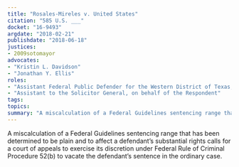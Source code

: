 ```yaml
---
title: "Rosales-Mireles v. United States"
citation: "585 U.S. ___"
docket: "16-9493"
argdate: "2018-02-21"
publishdate: "2018-06-18"
justices:
- 2009sotomayor
advocates:
- "Kristin L. Davidson"
- "Jonathan Y. Ellis"
roles:
- "Assistant Federal Public Defender for the Western District of Texas, on behalf of the Petitioner"
- "Assistant to the Solicitor General, on behalf of the Respondent"
tags:
topics:
summary: "A miscalculation of a Federal Guidelines sentencing range that has been determined to be plain and to affect a defendant’s substantial rights calls for a court of appeals to exercise its discretion under Federal Rule of Criminal Procedure 52(b) to vacate the defendant’s sentence in the ordinary case."
---
```

A miscalculation of a Federal Guidelines sentencing range that has been determined to be plain and to affect a defendant’s substantial rights calls for a court of appeals to exercise its discretion under Federal Rule of Criminal Procedure 52(b) to vacate the defendant’s sentence in the ordinary case.

